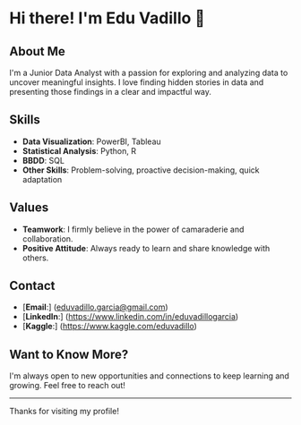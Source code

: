 # Hi there! I'm Edu Vadillo 👋

## About Me
I'm a Junior Data Analyst with a passion for exploring and analyzing data to uncover meaningful insights. I love finding hidden stories in data and presenting those findings in a clear and impactful way.

## Skills
- **Data Visualization**: PowerBI, Tableau
- **Statistical Analysis**: Python, R
- **BBDD**: SQL
- **Other Skills**: Problem-solving, proactive decision-making, quick adaptation

## Values
- **Teamwork**: I firmly believe in the power of camaraderie and collaboration.
- **Positive Attitude**: Always ready to learn and share knowledge with others.

## Contact
- [**Email**:] (eduvadillo.garcia@gmail.com)
- [**LinkedIn**:] (https://www.linkedin.com/in/eduvadillogarcia)
- [**Kaggle**:] (https://www.kaggle.com/eduvadillo)

## Want to Know More?
I'm always open to new opportunities and connections to keep learning and growing. Feel free to reach out!

---
Thanks for visiting my profile!
